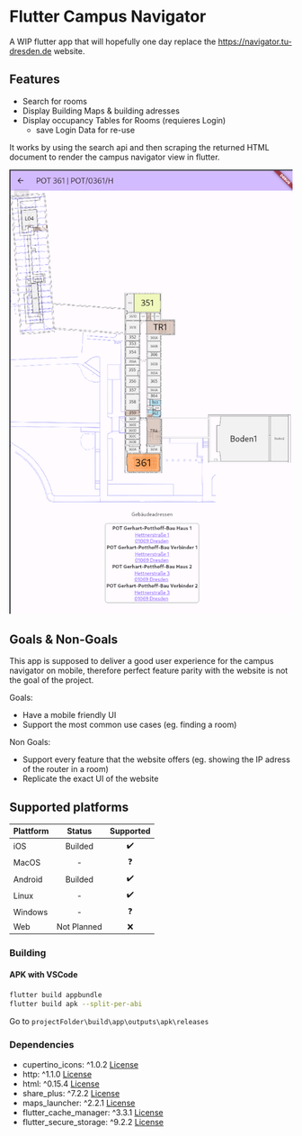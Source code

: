 # Flutter Campus Navigator

A WIP flutter app that will hopefully one day replace the https://navigator.tu-dresden.de website.

## Features

* Search for rooms
* Display Building Maps & building adresses
* Display occupancy Tables for Rooms (requieres Login)
  * save Login Data for re-use

It works by using the search api and then scraping the returned HTML document to render the campus navigator view in flutter.

![RoomView](./assets/roomView.png)

## Goals & Non-Goals

This app is supposed to deliver a good user experience for the campus navigator on mobile, therefore perfect feature parity with the website is not the goal of the project.

Goals:
- Have a mobile friendly UI
- Support the most common use cases (eg. finding a room)

Non Goals:
- Support every feature that the website offers (eg. showing the IP adress of the router in a room)
- Replicate the exact UI of the website

## Supported platforms

| Plattform         | Status | Supported | 
|--------------|:-----:| :----: |
| iOS | Builded | :heavy_check_mark: |
| MacOS      |  - |  :question:|
| Android |  Builded  | :heavy_check_mark: |
| Linux |  -  | :heavy_check_mark: | 
| Windows      |  - |:question:|
| Web |  Not Planned  | :x: |

### Building

#### APK with VSCode

```Bash
flutter build appbundle
flutter build apk --split-per-abi
```

Go to `projectFolder\build\app\outputs\apk\releases`

### Dependencies

* cupertino_icons: ^1.0.2 [License](https://pub.dev/packages/cupertino_icons/license)
* http: ^1.1.0 [License](https://pub.dev/packages/http/license)
* html: ^0.15.4 [License](https://pub.dev/packages/html/license)
* share_plus: ^7.2.2 [License](https://pub.dev/packages/share_plus/license)
* maps_launcher: ^2.2.1 [License](https://pub.dev/packages/maps_launcher/license)
* flutter_cache_manager: ^3.3.1 [License](https://pub.dev/packages/flutter_cache_manager/license)
* flutter_secure_storage: ^9.2.2 [License](https://pub.dev/packages/flutter_secure_storage/license)